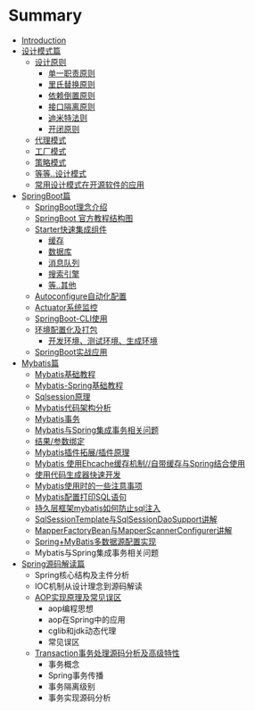 # Summary

* [Introduction](README.md)
* [设计模式篇](she-ji-mo-shi-pian.md)
  * [设计原则](she-ji-mo-shi-pian/she-ji-yuan-ze.md)
    * [单一职责原则](she-ji-mo-shi-pian/she-ji-yuan-ze/dan-yi-zhi-ze-yuan-ze.md)
    * [里氏替换原则](she-ji-mo-shi-pian/she-ji-yuan-ze/li-shi-ti-huan-yuan-ze.md)
    * [依赖倒置原则](she-ji-mo-shi-pian/she-ji-yuan-ze/yi-lai-dao-zhi-yuan-ze.md)
    * [接口隔离原则](she-ji-mo-shi-pian/she-ji-yuan-ze/jie-kou-ge-li-yuan-ze.md)
    * [迪米特法则](she-ji-mo-shi-pian/she-ji-yuan-ze/di-mi-te-fa-yuan-ze.md)
    * [开闭原则](she-ji-mo-shi-pian/she-ji-yuan-ze/kai-bi-yuan-ze.md)
  * [代理模式](she-ji-mo-shi-pian/dai-li-mo-shi.md)
  * [工厂模式](she-ji-mo-shi-pian/gong-chang-mo-shi.md)
  * [策略模式](she-ji-mo-shi-pian/ce-lve-mo-shi.md)
  * [等等..设计模式](she-ji-mo-shi-pian/qi-ta-xian-guan-de-she-ji-mo-shi.md)
  * [常用设计模式在开源软件的应用](she-ji-mo-shi-pian/chang-yong-she-ji-mo-shi-zai-kai-yuan-ruan-jian-de-ying-yong.md)
* [SpringBoot篇](springbootpian.md)
  * [SpringBoot理念介绍](springbootpian/springbootli-nian-jie-shao.md)
  * [SpringBoot 官方教程结构图](springbootpian/springboot-guan-fang-jiao-cheng-jie-gou-tu.md)
  * [Starter快速集成组件](springbootpian/starterkuai-su-ji-cheng-zu-jian.md)
    * [缓存](springbootpian/starterkuai-su-ji-cheng-zu-jian/huan-cun.md)
    * [数据库](springbootpian/starterkuai-su-ji-cheng-zu-jian/shu-ju-ku.md)
    * [消息队列](springbootpian/starterkuai-su-ji-cheng-zu-jian/xiao-xi-dui-lie.md)
    * [搜索引擎](springbootpian/starterkuai-su-ji-cheng-zu-jian/sou-suo-yin-qing.md)
    * [等..其他](springbootpian/starterkuai-su-ji-cheng-zu-jian/7b49-qi-ta.md)
  * [Autoconfigure自动化配置](springbootpian/autoconfigurezi-dong-hua-pei-zhi.md)
  * [Actuator系统监控](springbootpian/actuatorxi-tong-jian-kong.md)
  * [SpringBoot-CLI使用](springbootpian/springboot-clishi-yong.md)
  * [环境配置化及打包](springbootpian/huan-jing-pei-zhi-hua-ji-da-bao.md)
    * [开发环境、测试环境、生成环境](springbootpian/huan-jing-pei-zhi-hua-ji-da-bao/kai-fa-huan-jing-3001-ce-shi-huan-jing-3001-sheng-cheng-huan-jing.md)
  * [SpringBoot实战应用](springbootpian/springbootshi-zhan-ying-yong.md)
* [Mybatis篇](mybatispian.md)
  * [Mybatis基础教程](mybatisji-chu-jiao-cheng.md)
  * [Mybatis-Spring基础教程](mybatis-springji-chu-jiao-cheng.md)
  * [Sqlsession原理](sqlsessionyuan-li.md)
  * [Mybatis代码架构分析](mybatisdai-ma-jia-gou-fen-xi.md)
  * [Mybatis事务](mybatisshi-wu.md)
  * [Mybatis与Spring集成事务相关问题](mybatisyu-spring-ji-cheng-shi-wu-xiang-guan-wen-ti.md)
  * [结果/参数绑定](jie-679c-can-shu-bang-ding.md)
  * [Mybatis插件拓展/插件原理](mybatischa-jian-tuo-zhan.md)
  * [Mybatis 使用Ehcache缓存机制//自带缓存与Spring结合使用](mybatis-shi-yong-ehcache-huan-cun-ji-zhi.md)
  * [使用代码生成器快速开发](shi-yong-dai-ma-sheng-cheng-qi-kuai-su-kai-fa.md)
  * [Mybatis使用时的一些注意事项](mybatisshi-yong-shi-de-yi-xie-zhu-yi-shi-xiang.md)
  * [Mybatis配置打印SQL语句](mybatispei-zhi-da-yin-sql-yu-ju.md)
  * [持久层框架mybatis如何防止sql注入](chi-jiu-ceng-kuang-jia-mybatis-ru-he-fang-zhi-sql-zhu-ru.md)
  * [SqlSessionTemplate与SqlSessionDaoSupport讲解](sqlsessiontemplateyu-sqlsessiondaosupport-jiang-jie.md)
  * [MapperFactoryBean与MapperScannerConfigurer讲解](mapperfactorybeanyu-mapperscannerconfigurer-jiang-jie.md)
  * [Spring+MyBatis多数据源配置实现](spring+mybatisduo-shu-ju-yuan-pei-zhi-shi-xian.md)
  * Mybatis与Spring集成事务相关问题
* [Spring源码解读篇](springyuan-ma-jie-du-pian.md)
  * Spring核心结构及主件分析
  * IOC机制从设计理念到源码解读
  * [AOP实现原理及常见误区](springyuan-ma-jie-du-pian/aopshi-xian-yuan-li-ji-chang-jian-wu-qu.md)
    * aop编程思想
    * aop在Spring中的应用
    * cglib和jdk动态代理
    * 常见误区
  * [Transaction事务处理源码分析及高级特性](springyuan-ma-jie-du-pian/transactionshi-wu-chu-li-yuan-ma-fen-xi-ji-gao-ji-te-xing.md)
    * 事务概念
    * Spring事务传播
    * 事务隔离级别
    * 事务实现源码分析

